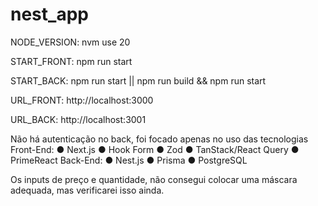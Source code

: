 # nest_app

NODE_VERSION: nvm use 20

START_FRONT:  npm run start

START_BACK:  npm run start || npm run build && npm run start

URL_FRONT: http://localhost:3000

URL_BACK:  http://localhost:3001

Não há autenticação no back, foi focado apenas no uso das tecnologias 
   Front-End:
     ● Next.js
     ● Hook Form
     ● Zod
     ● TanStack/React Query
     ● PrimeReact
   Back-End:
    ● Nest.js
    ● Prisma
    ● PostgreSQL

Os inputs de preço e quantidade, não consegui colocar uma máscara adequada, mas verificarei isso ainda. 
